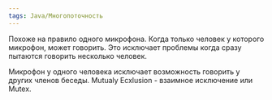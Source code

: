```yaml
---
tags: Java/Многопоточность
--- 
```

Похоже на правило одного микрофона. Когда только человек у которого микрофон, может говорить. Это исключает проблемы когда сразу пытаются говорить несколько человек.

Микрофон у одного человека исключает возможность говорить у других членов беседы. Mutualy Ecxlusion - взаимное исключение или Mutex.
